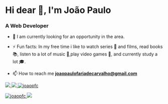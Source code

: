 <h1 align="left">Hi dear 👋, I'm João Paulo</h1>
<h3 align="left">A Web Developer</h3>

- 🔭 I am currently looking for an opportunity in the area.

- ⚡ Fun facts: In my free time i like to watch series :movie_camera: and films, read books :books:, listen to a lot of music :guitar:,play video games :space_invader:, and currently study a lot :mortar_board:.

- 📫 How to reach me **joaopaulofariadecarvalho@gmail.com**


<p align = "left">
  <a href="mailto:joaopaulofariadecarvalho@gmail.com" alt="Gmail" target="_blank">
  <img src = "https://img.shields.io/badge/-Gmail-FF0000?style=flat-square&labelColor=FF0000&logo=gmail&logoColor=white&link=joaopaulofariadecarvalho@gmail.com" /> </a>

  <a href="https://www.linkedin.com/in/joaopfc" alt="Linkedin" target="_blank">
  <img src = "https://img.shields.io/badge/-Linkedin-0e76a8?style=flat-square&logo=Linkedin&logoColor=white&link=https://www.linkedin.com/in/joaopfc" /> </ a>

 
  <img src = "https://komarev.com/ghpvc/?username=joaopfc" alt = "joaopfc" /> 
</p>  

<p align="left">
  <img src="https://github-readme-stats.vercel.app/api?username=joaopfc&show_icons=true" alt="joaopfc"/> 
  <img src="https://github-readme-stats.vercel.app/api/top-langs/?username=joaopfc&layout=compact "/> 
</p>
